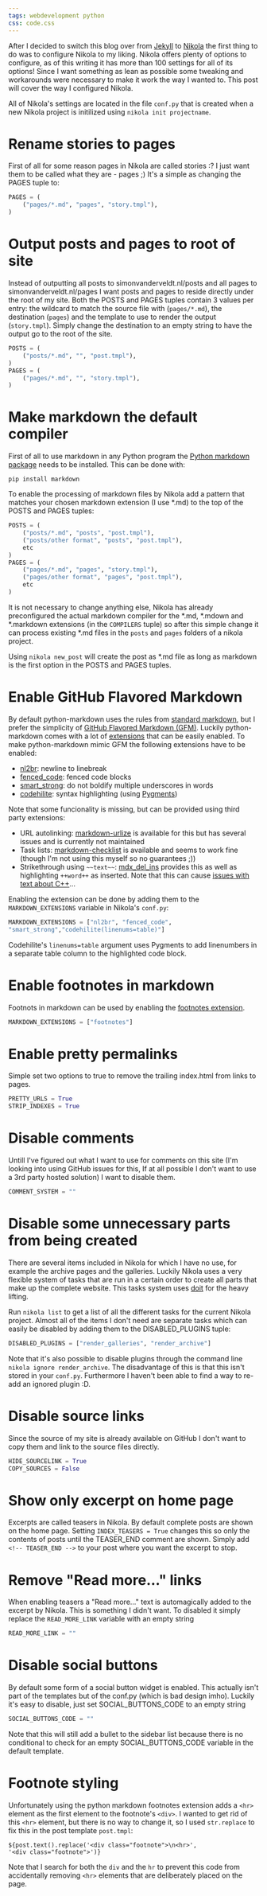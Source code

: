 ```yaml
---
tags: webdevelopment python
css: code.css
---
```


After I decided to switch this blog over from [Jekyll](http://jekyllrb.com) to [Nikola](http://getnikola.com) the first thing to do was to configure Nikola to my liking.
Nikola offers plenty of options to configure, as of this writing it has more than 100 settings for all of its options! Since I want something as lean as possible some tweaking and workarounds were necessary to make it work the way I wanted to. This post will cover the way I configured Nikola.

All of Nikola's settings are located in the file `conf.py` that is created when a new Nikola project is initilized using `nikola init projectname`.


# Rename stories to pages
First of all for some reason pages in Nikola are called stories :? I just want them to be called what they are - pages ;)
It's a simple as changing the PAGES tuple to:

```python
PAGES = (
    ("pages/*.md", "pages", "story.tmpl"),
)
```


# Output posts and pages to root of site
Instead of outputting all posts to simonvanderveldt.nl/posts and all pages to simonvanderveldt.nl/pages I want posts and pages to reside directly under the root of my site.
Both the POSTS and PAGES tuples contain 3 values per entry: the wildcard to match the source file with (`pages/*.md`), the destination (`pages`) and the template to use to render the output (`story.tmpl`).
Simply change the destination to an empty string to have the output go to the root of the site.

```python
POSTS = (
    ("posts/*.md", "", "post.tmpl"),
)
PAGES = (
    ("pages/*.md", "", "story.tmpl"),
)
```


# Make markdown the default compiler
First of all to use markdown in any Python program the [Python markdown package](https://pypi.python.org/pypi/Markdown) needs to be installed. This can be done with:

```console
pip install markdown
```

To enable the processing of markdown files by Nikola add a pattern that matches your chosen markdown extension (I use \*.md) to the top of the POSTS and PAGES tuples:

```python
POSTS = (
    ("posts/*.md", "posts", "post.tmpl"),
    ("posts/other format", "posts", "post.tmpl"),
    etc
)
PAGES = (
    ("pages/*.md", "pages", "story.tmpl"),
    ("pages/other format", "pages", "post.tmpl"),
    etc
)
```

It is not necessary to change anything else, Nikola has already preconfigured the actual markdown compiler for the \*.md, \*.mdown and \*.markdown extensions (in the `COMPILERS` tuple) so after this simple change it can process existing \*.md files in the `posts` and `pages` folders of a nikola project.

Using `nikola new_post` will create the post as \*.md file as long as markdown is the first option in the POSTS and PAGES tuples.


# Enable GitHub Flavored Markdown
By default python-markdown uses the rules from [standard markdown](http://daringfireball.net/projects/markdown/), but I prefer the simplicity of [GitHub Flavored Markdown (GFM)](https://help.github.com/articles/github-flavored-markdown).
Luckily python-markdown comes with a lot of [extensions](https://web.archive.org/web/20181122141519/https://python-markdown.github.io/extensions/) that can be easily enabled. To make python-markdown mimic GFM the following extensions have to be enabled:

* [nl2br](https://web.archive.org/web/20170917091951/http://pythonhosted.org/Markdown/extensions/nl2br.html): newline to linebreak
* [fenced_code](https://web.archive.org/web/20130328133516/http://pythonhosted.org/Markdown/extensions/fenced_code_blocks.html): fenced code blocks
* [smart_strong](https://web.archive.org/web/20130328133343/http://pythonhosted.org/Markdown/extensions/smart_strong.html): do not boldify multiple underscores in words
* [codehilite](https://web.archive.org/web/20130403084416/http://pythonhosted.org/Markdown/extensions/code_hilite.html): syntax highlighting (using [Pygments](http://pygments.org))

Note that some funcionality is missing, but can be provided using third party extensions:

* URL autolinking: [markdown-urlize](https://github.com/r0wb0t/markdown-urlize) is available for this but has several issues and is currently not maintained
* Task lists: [markdown-checklist](https://github.com/FND/markdown-checklist) is available and seems to work fine (though I'm not using this myself so no guarantees ;))
* Strikethrough using `~~text~~`: [mdx_del_ins](https://github.com/aleray/mdx_del_ins) provides this as well as highlighting `++word++` as inserted. Note that this can cause [issues with text about C++](https://bitbucket.org/site/master/issue/8557/)...

Enabling the extension can be done by adding them to the `MARKDOWN_EXTENSIONS` variable in Nikola's `conf.py`:

```python
MARKDOWN_EXTENSIONS = ["nl2br", "fenced_code",
"smart_strong","codehilite(linenums=table)"]
```

Codehilite's `linenums=table` argument uses Pygments to add linenumbers in a separate table column to the highlighted code block.


# Enable footnotes in markdown
Footnots in markdown can be used by enabling the [footnotes extension](https://web.archive.org/web/20130328133527/http://pythonhosted.org/Markdown/extensions/footnotes.html).

```python
MARKDOWN_EXTENSIONS = ["footnotes"]
```


# Enable pretty permalinks
Simple set two options to true  to remove the trailing index.html from links to pages.

```python
PRETTY_URLS = True
STRIP_INDEXES = True
```


# Disable comments
Untill I've figured out what I want to use for comments on this site (I'm looking into using GitHub issues for this, If at all possible I don't want to use a 3rd party hosted solution) I want to disable them.

```python
COMMENT_SYSTEM = ""
```


# Disable some unnecessary parts from being created
There are several items included in Nikola for which I have no use, for example the archive pages and the galleries. Luckily Nikola uses a very flexible system of tasks that are run in a certain order to create all parts that make up the complete website. This tasks system uses [doit](http://pydoit.org) for the heavy lifting.

Run `nikola list` to get a list of all the different tasks for the current Nikola project. Almost all of the items I don't need are separate tasks which can easily be disabled by adding them to the DISABLED_PLUGINS tuple:

```python
DISABLED_PLUGINS = ["render_galleries", "render_archive"]
```

Note that it's also possible to disable plugins through the command line `nikola ignore render_archive`. The disadvantage of this is that this isn't stored in your `conf.py`. Furthermore I haven't been able to find a way to re-add an ignored plugin :D.


# Disable source links
Since the source of my site is already available on GitHub I don't want to copy them and link to the source files directly.

```python
HIDE_SOURCELINK = True
COPY_SOURCES = False
```


# Show only excerpt on home page
Excerpts are called teasers in Nikola. By default complete posts are shown on the home page. Setting `INDEX_TEASERS = True` changes this so only the contents of posts until the TEASER_END comment are shown. Simply add `<!-- TEASER_END -->` to your post where you want the excerpt to stop.


# Remove "Read more..." links
When enabling teasers a "Read more..." text is automagically added to the excerpt by Nikola. This is something I didn't want. To disabled it simply replace the `READ_MORE_LINK` variable with an empty string

```python
READ_MORE_LINK = ""
```


# Disable social buttons
By default some form of a social button widget is enabled. This actually isn't part of the templates but of the conf.py (which is bad design imho). Luckily it's easy to disable, just set SOCIAL_BUTTONS_CODE to an empty string

```python
SOCIAL_BUTTONS_CODE = ""
```
Note that this will still add a bullet to the sidebar list because there is no conditional to check for an empty SOCIAL_BUTTONS_CODE variable in the default template.


# Footnote styling
Unfortunately using the python markdown footnotes extension adds a `<hr>` element as the first element to the footnote's `<div>`. I wanted to get rid of this `<hr>` element, but there is no way to change it, so I used `str.replace` to fix this in the post template `post.tmpl`:

```
${post.text().replace('<div class="footnote">\n<hr>',
'<div class="footnote">')}
```

Note that I search for both the `div` and the `hr` to prevent this code from accidentally removing `<hr>` elements that are deliberately placed on the page.
